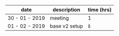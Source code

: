 | date | description | time (hrs) |
| ---- | ----------- | ---------- |
| 30 - 01 - 2019 | meeting | 1 |
| 01 - 02 - 2019 | base v2 setup | š |